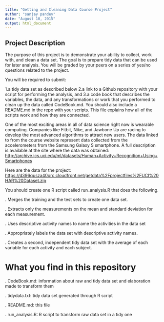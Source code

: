 ```yaml
---
title: "Getting and Cleaning Data Course Project"
author: "sanjay pandey"
date: "August 10, 2015"
output: html_document
---
```


## Project Description

The purpose of this project is to demonstrate your ability to collect, work with, and clean a data set. The goal is to prepare tidy data that can be used for later analysis. You will be graded by your peers on a series of yes/no questions related to the project.

You will be required to submit:

  1.a tidy data set as described below
  2.a link to a Github repository with your script for performing the analysis, and
  3.a code book that describes the variables, the data, and any transformations or work that you performed to clean up the data called CodeBook.md. You should also include a README.md in the repo with your scripts. This file explains how all of the scripts work and how they are connected. 

One of the most exciting areas in all of data science right now is wearable computing. Companies like Fitbit, Nike, and Jawbone Up are racing to develop the most advanced algorithms to attract new users. The data linked to from the course website represent data collected from the accelerometers from the Samsung Galaxy S smartphone. A full description is available at the site where the data was obtained: http://archive.ics.uci.edu/ml/datasets/Human+Activity+Recognition+Using+Smartphones

Here are the data for the project: https://d396qusza40orc.cloudfront.net/getdata%2Fprojectfiles%2FUCI%20HAR%20Dataset.zip

You should create one R script called run_analysis.R that does the following.

. Merges the training and the test sets to create one data set.

. Extracts only the measurements on the mean and standard deviation for each measurement. 

. Uses descriptive activity names to name the activities in the data set

. Appropriately labels the data set with descriptive activity names.

. Creates a second, independent tidy data set with the average of each variable for each activity and each subject.

# What you find in this repository

. CodeBook.md: information about raw and tidy data set and elaboration made to transform them

. tidydata.txt: tidy data set generated through R script

. README.md: this file

. run_analysis.R: R script to transform raw data set in a tidy one

